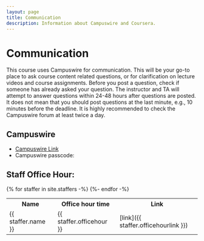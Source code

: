 ```yaml
---
layout: page
title: Communication
description: Information about Campuswire and Coursera.
---
```


# Communication

This course uses Campuswire for communication. This will be your go-to place to ask course content related questions, or for clarification on lecture videos and course assignments. Before you post a question, check if someone has already asked your question. The instructor and TA will attempt to answer questions within 24-48 hours after questions are posted. It does not mean that you should post questions at the last minute, e.g., 10 minutes before the deadline. It is highly recommended to check the Campuswire forum at least twice a day.

## Campuswire

- [Campuswire Link](https://campuswire.com/c/GFE888E31/feed)<br/>
- Campuswire passcode: 

## Staff Office Hour:


<table>
<tr>
    <th>Name</th>
    <th>Office hour time</th>
    <th>Link</th>
</tr>
{% for staffer in site.staffers -%}
<tr>
 <td>{{ staffer.name }}</td>
 <td>{{ staffer.officehour }}</td> 
 <td>[link]({{ staffer.officehourlink }})</td>
</tr>
{%- endfor -%}
</table>